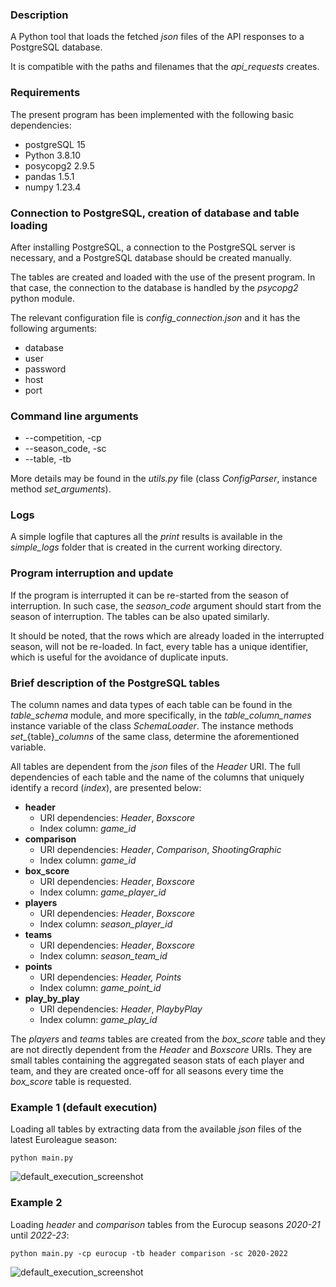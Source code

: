 ### Description

A Python tool that loads the fetched _json_ files of the API responses to a PostgreSQL database.

It is compatible with the paths and filenames that the _api_requests_ creates.

### Requirements

The present program has been implemented with the following basic dependencies:

* postgreSQL 15
* Python 3.8.10
* posycopg2 2.9.5
* pandas 1.5.1
* numpy 1.23.4

### Connection to PostgreSQL, creation of database and table loading

After installing PostgreSQL, a connection to the PostgreSQL server is necessary, and a PostgreSQL database should be created manually.

The tables are created and loaded with the use of the present program. In that case, the connection to the database is handled by the _psycopg2_ python module.

The relevant configuration file is _config_connection.json_ and it has the following arguments:

* database
* user
* password
* host
* port

### Command line arguments

* --competition, -cp
* --season_code, -sc
* --table, -tb

More details may be found in the _utils.py_ file (class _ConfigParser_, instance method _set_arguments_).
  
### Logs

A simple logfile that captures all the _print_ results is available in the _simple_logs_ folder that is created in the current working directory.

### Program interruption and update

If the program is interrupted it can be re-started from the season of interruption. 
In such case, the _season_code_ argument should start from the season of interruption.
The tables can be also upated similarly.

It should be noted, that the rows which are already loaded in the interrupted season, will not be re-loaded. 
In fact, every table has a unique identifier, which is useful for the avoidance of duplicate inputs.

### Brief description of the PostgreSQL tables

The column names and data types of each table can be found in the _table_schema_ module, and more specifically,
in the _table_column_names_ instance variable of the class _SchemaLoader_. 
The instance methods _set__{table}__columns_ of the same class, determine the aforementioned variable.

All tables are dependent from the _json_ files of the _Header_ URI. 
The full dependencies of each table and the name of the columns that uniquely identify a record (_index_), are presented below:

* **header**
  * URI dependencies: _Header_, _Boxscore_
  * Index column: _game_id_
* **comparison**
  * URI dependencies: _Header_, _Comparison_, _ShootingGraphic_
  * Index column: _game_id_
* **box_score**
  * URI dependencies: _Header_, _Boxscore_
  * Index column: _game_player_id_
* **players**
  * URI dependencies: _Header_, _Boxscore_
  * Index column: _season_player_id_
* **teams**
  * URI dependencies: _Header_, _Boxscore_
  * Index column: _season_team_id_
* **points**
  * URI dependencies: _Header, Points_
  * Index column: _game_point_id_
* **play_by_play**
  * URI dependencies: _Header_, _PlaybyPlay_
  * Index column: _game_play_id_

The _players_ and _teams_ tables are created from the _box_score_ table and they are not directly dependent from the _Header_ and _Boxscore_ URIs. They are small tables containing the aggregated season stats of each player and team, and they are created once-off for all seasons every time the _box_score_ table is requested.


### Example 1 (default execution)

Loading all tables by extracting data from the available _json_ files of the latest Euroleague season: 

```python main.py```

![default_execution_screenshot](https://github.com/bsamot10/EuroleagueDataETL/blob/main/docs/images/postgres_etl_example_1.png)

### Example 2

Loading _header_ and _comparison_ tables from the Eurocup seasons _2020-21_ until _2022-23_: 

```python main.py -cp eurocup -tb header comparison -sc 2020-2022```

![default_execution_screenshot](https://github.com/bsamot10/EuroleagueDataETL/blob/main/docs/images/postgres_etl_example_2.png)
